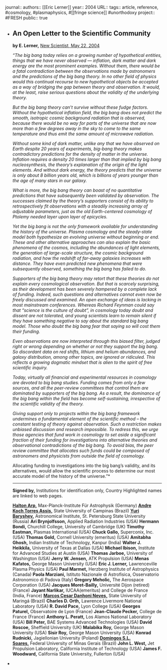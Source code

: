 journal::
authors:: [[Eric Lerner]] 
year:: 2004
URL::
tags:: article, reference, #cosmology, #plasmaphysics, #[[fringe science]] #unorthodoxy 
project:: #FRESH 
public:: true

- ## An Open Letter to the Scientific Community
  
  **by E. Lerner,** [New Scientist, May 22, 2004](https://www.newscientist.com/article/mg18224482-900-bucking-the-big-bang/)
  
  *“The big bang today relies on a growing number of hypothetical entities, things that we have never observed — inflation, dark matter and dark energy are the most prominent examples. Without them, there would be a fatal contradiction between the observations made by astronomers and the predictions of the big bang theory. In no other field of physics would this continual recourse to new hypothetical objects be accepted as a way of bridging the gap between theory and observation. It would, at the least, raise serious questions about the validity of the underlying theory.*
  
  *But the big bang theory can’t survive without these fudge factors. Without the hypothetical inflation field, the big bang does not predict the smooth, isotropic cosmic background radiation that is observed, because there would be no way for parts of the universe that are now more than a few degrees away in the sky to come to the same temperature and thus emit the same amount of microwave radiation.*
  
  *Without some kind of dark matter, unlike any that we have observed on Earth despite 20 years of experiments, big-bang theory makes contradictory predictions for the density of matter in the universe. Inflation requires a density 20 times larger than that implied by big bang nucleosynthesis, the theory’s explanation of the origin of the light elements. And without dark energy, the theory predicts that the universe is only about 8 billion years old, which is billions of years younger than the age of many stars in our galaxy.*
  
  *What is more, the big bang theory can boast of no quantitative predictions that have subsequently been validated by observation. The successes claimed by the theory’s supporters consist of its ability to retrospectively fit observations with a steadily increasing array of adjustable parameters, just as the old Earth-centered cosmology of Ptolemy needed layer upon layer of epicycles.*
  
  *Yet the big bang is not the only framework available for understanding the history of the universe. Plasma cosmology and the steady-state model both hypothesize an evolving universe without beginning or end. These and other alternative approaches can also explain the basic phenomena of the cosmos, including the abundances of light elements, the generation of large-scale structure, the cosmic background radiation, and how the redshift of far-away galaxies increases with distance. They have even predicted new phenomena that were subsequently observed, something the big bang has failed to do.*
  
  *Supporters of the big bang theory may retort that these theories do not explain every cosmological observation. But that is scarcely surprising, as their development has been severely hampered by a complete lack of funding. Indeed, such questions and alternatives cannot even now be freely discussed and examined. An open exchange of ideas is lacking in most mainstream conferences. Whereas Richard Feynman could say that “science is the culture of doubt”, in cosmology today doubt and dissent are not tolerated, and young scientists learn to remain silent if they have something negative to say about the standard big bang model. Those who doubt the big bang fear that saying so will cost them their funding.*
  
  *Even observations are now interpreted through this biased filter, judged right or wrong depending on whether or not they support the big bang. So discordant data on red shifts, lithium and helium abundances, and galaxy distribution, among other topics, are ignored or ridiculed. This reflects a growing dogmatic mindset that is alien to the spirit of free scientific inquiry.*
  
  *Today, virtually all financial and experimental resources in cosmology are devoted to big bang studies. Funding comes from only a few sources, and all the peer-review committees that control them are dominated by supporters of the big bang. As a result, the dominance of the big bang within the field has become self-sustaining, irrespective of the scientific validity of the theory.*
  
  *Giving support only to projects within the big bang framework undermines a fundamental element of the scientific method – the constant testing of theory against observation. Such a restriction makes unbiased discussion and research impossible. To redress this, we urge those agencies that fund work in cosmology to set aside a significant fraction of their funding for investigations into alternative theories and observational contradictions of the big bang. To avoid bias, the peer review committee that allocates such funds could be composed of astronomers and physicists from outside the field of cosmology.*
  
  Allocating funding to investigations into the big bang’s validity, and its alternatives, would allow the scientific process to determine our most accurate model of the history of the universe.”*
  
  ---
  
  **Signed by,** Institutions for identification only, Country
  Highlighted names are linked to web pages.
  
  [**Halton Arp,**](http://haltonarp.com/) Max-Planck-Institute Für Astrophysik (Germany)
  [**Andre Koch Torres Assis,**](https://www.ifi.unicamp.br/~assis/) State University of Campinas (Brazil)
  [**Yuri Baryshev,**](http://www.astro.spbu.ru/staff/baryshev/index.htm) Astronomical Institute, St. Petersburg State University (Russia)
  **Ari Brynjolfsson,** Applied Radiation Industries (USA)
  **Hermann Bondi,** Churchill College, University of Cambridge (UK)
  **Timothy Eastman,** Plasmas International (USA)
  **Chuck Gallo,** Superconix, Inc.(USA)
  **Thomas Gold,** Cornell University (emeritus) (USA)
  **Amitabha Ghosh,** Indian Institute of Technology, Kanpur (India)
  **Walter J. Heikkila,** University of Texas at Dallas (USA)
  **Michael Ibison,** Institute for Advanced Studies at Austin (USA)
  **Thomas Jarboe,** University of Washington (USA)
  **Jerry W. Jensen,** ATK Propulsion (USA)
  **Menas Kafatos,** George Mason University (USA)
  **Eric J. Lerner,** Lawrenceville Plasma Physics (USA)
  **Paul Marmet,** Herzberg Institute of Astrophysics (Canada)
  **Paola Marziani,** Istituto Nazionale di Astrofisica, Osservatorio Astronomico di Padova (Italy)
  **Gregory Meholic,** The Aerospace Corporation (USA)
  **Jacques Moret-Bailly,** Université Dijon (retired) (France)
  **Jayant Narlikar,** IUCAA(emeritus) and College de France (India, France)
  [**Marcos Cesar Danhoni Neves,**](http://www.pcm.uem.br/docente/3/marcos-cesar-danhoni-neves) State University of Maringá (Brazil)
  **Charles D. Orth,** Lawrence Livermore National Laboratory (USA)
  **R. David Pace,** Lyon College (USA)
  **Georges Paturel,** Observatoire de Lyon (France)
  **Jean-Claude Pecker,** College de France (France)
  **Anthony L. Peratt,** Los Alamos National Laboratory (USA)
  **Bill Peter,** BAE Systems Advanced Technologies (USA)
  **David Roscoe,** Sheffield University (UK)
  **Malabika Roy,** George Mason University (USA)
  **Sisir Roy,** George Mason University (USA)
  **Konrad Rudnicki,** Jagiellonian University (Poland)
  [**Domingos S.L. Soares,**](http://lilith.fisica.ufmg.br/~dsoares/) Federal University of Minas Gerais (Brazil)
  **John L. West,** Jet Propulsion Laboratory, California Institute of Technology (USA)
  **James F. Woodward,** California State University, Fullerton (USA)
-